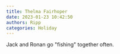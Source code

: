 ```yaml
---
title: Thelma Fairhoper
date: 2023-01-23 10:42:50
authors: Ripp
categories: Holiday
---
```


 Jack and Ronan go "fishing" together often.